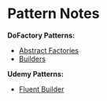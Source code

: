 # Pattern Notes

**DoFactory Patterns:**

- [Abstract Factories](Docs/DoFactoryPatterns/AbstractFactories.md)
- [Builders](Docs/DoFactoryPatterns/Builders.md)

**Udemy Patterns:**

- [Fluent Builder](Docs/Udemy/FluentBuilder.md)

